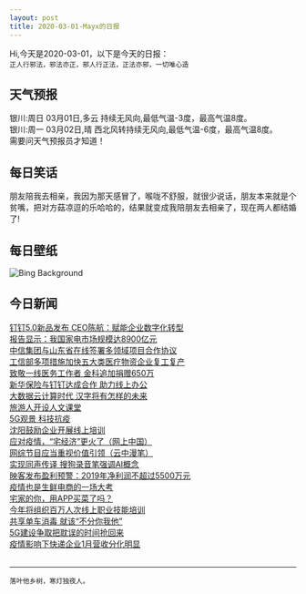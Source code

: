 ```yaml
---
layout: post
title: 2020-03-01-Mayx的日报
---
```


Hi,今天是2020-03-01，以下是今天的日报：<br><small>
正人行邪法，邪法亦正，邪人行正法，正法亦邪，一切唯心造</small><!--more-->
## 天气预报
银川:周日 03月01日,多云 持续无风向,最低气温-3度，最高气温8度。<br>银川:周一 03月02日,晴 西北风转持续无风向,最低气温-6度，最高气温8度。<br>需要问天气预报员才知道！
## 每日笑话
朋友陪我去相亲，我因为那天感冒了，喉咙不舒服，就很少说话，朋友本来就是个贫嘴，把对方菇凉逗的乐哈哈的，结果就变成我陪朋友去相亲了，现在两人都结婚了!
## 每日壁纸
![Bing Background](https://cn.bing.com/th?id=OHR.WallaceFF_EN-US1967284462_1920x1080.jpg&rf=LaDigue_1920x1080.jpg&pid=hp "A Wallace's flying frog glides to the forest floor (© Stephen Dalton/Minden Pictures)")
## 今日新闻

[钉钉5.0新品发布 CEO陈航：赋能企业数字化转型](http://it.people.com.cn/n1/2020/0229/c1009-31610953.html)   
[报告显示：我国家电市场规模达8900亿元](http://it.people.com.cn/n1/2020/0229/c1009-31610652.html)   
[中信集团与山东省在线签署多领域项目合作协议](http://it.people.com.cn/n1/2020/0229/c1009-31610725.html)   
[工信部多项措施加快五大类医疗物资企业复工复产](http://it.people.com.cn/n1/2020/0228/c1009-31610120.html)   
[致敬一线医务工作者 金科追加捐赠650万](http://it.people.com.cn/n1/2020/0228/c1009-31610094.html)   
[新华保险与钉钉达成合作 助力线上办公](http://it.people.com.cn/n1/2020/0228/c1009-31610040.html)   
[大数据云计算时代 汉字将有怎样的未来](http://it.people.com.cn/n1/2020/0228/c1009-31609012.html)   
[旅游人开设人文课堂](http://it.people.com.cn/n1/2020/0228/c1009-31609013.html)   
[5G观景 科技抗疫](http://it.people.com.cn/n1/2020/0228/c1009-31609014.html)   
[沈阳鼓励企业开展线上培训](http://it.people.com.cn/n1/2020/0228/c1009-31608997.html)   
[应对疫情，“宅经济”更火了（网上中国）](http://it.people.com.cn/n1/2020/0228/c1009-31609008.html)   
[网综节目应当重视价值引领（云中漫笔）](http://it.people.com.cn/n1/2020/0228/c1009-31609009.html)   
[实现同声传译 搜狗录音笔强调AI概念](http://it.people.com.cn/n1/2020/0228/c1009-31608532.html)   
[映客发布盈利预警：2019年净利润不超过5500万元](http://it.people.com.cn/n1/2020/0228/c1009-31608536.html)   
[疫情也是生鲜电商的一场大考](http://it.people.com.cn/n1/2020/0228/c1009-31608709.html)   
[宅家的你，用APP买菜了吗？](http://it.people.com.cn/n1/2020/0228/c1009-31608708.html)   
[今年将组织百万人次线上职业技能培训](http://it.people.com.cn/n1/2020/0228/c1009-31608693.html)   
[共享单车消毒 就该“不分你我他”](http://it.people.com.cn/n1/2020/0228/c1009-31608553.html)   
[5G建设争取把耽误的时间抢回来](http://it.people.com.cn/n1/2020/0228/c1009-31608559.html)   
[疫情影响下快递企业1月营收分化明显](http://it.people.com.cn/n1/2020/0228/c1009-31608589.html)   
<br />

***

<small>落叶他乡树，寒灯独夜人。</small>
